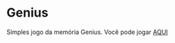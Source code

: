 # Genius

Simples jogo da memória Genius.
Você pode jogar <a target="_blank" href="https://lucaspeixotg.github.io/genius/">AQUI</a>
